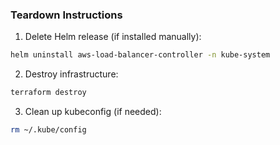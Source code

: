 ### Teardown Instructions

1. Delete Helm release (if installed manually):
```bash
helm uninstall aws-load-balancer-controller -n kube-system
```

2. Destroy infrastructure:
```bash
terraform destroy
```

3. Clean up kubeconfig (if needed):
```bash
rm ~/.kube/config
```